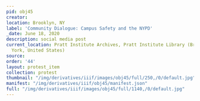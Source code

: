 ```yaml
---
pid: obj45
creator: 
location: Brooklyn, NY
label: 'Community Dialogue: Campus Safety and the NYPD'
_date: June 18, 2020
description: social media post
current_location: Pratt Institute Archives, Pratt Institute Library (Brooklyn, New
  York, United States)
source: 
order: '44'
layout: protest_item
collection: protest
thumbnail: "/img/derivatives/iiif/images/obj45/full/250,/0/default.jpg"
manifest: "/img/derivatives/iiif/obj45/manifest.json"
full: "/img/derivatives/iiif/images/obj45/full/1140,/0/default.jpg"
---
```


